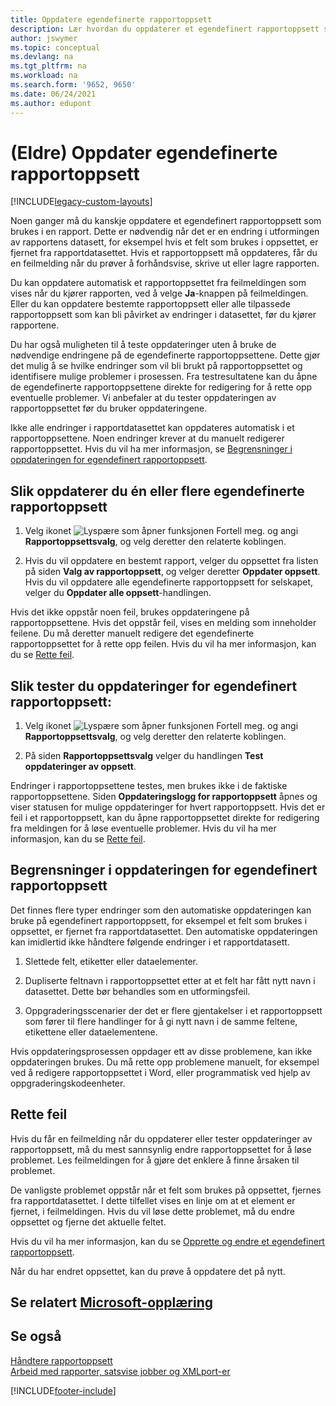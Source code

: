 ```yaml
---
title: Oppdatere egendefinerte rapportoppsett
description: Lær hvordan du oppdaterer et egendefinert rapportoppsett som brukes i en rapport når det for eksempel finnes utformingsendringer i rapportens datasett.
author: jswymer
ms.topic: conceptual
ms.devlang: na
ms.tgt_pltfrm: na
ms.workload: na
ms.search.form: '9652, 9650'
ms.date: 06/24/2021
ms.author: edupont
---
```

# <a name="legacy-update-custom-report-layouts" />(Eldre) Oppdater egendefinerte rapportoppsett

[!INCLUDE[legacy-custom-layouts](includes/legacy-custom-layouts.md)]

Noen ganger må du kanskje oppdatere et egendefinert rapportoppsett som brukes i en rapport. Dette er nødvendig når det er en endring i utformingen av rapportens datasett, for eksempel hvis et felt som brukes i oppsettet, er fjernet fra rapportdatasettet. Hvis et rapportoppsett må oppdateres, får du en feilmelding når du prøver å forhåndsvise, skrive ut eller lagre rapporten.  

Du kan oppdatere automatisk et rapportoppsettet fra feilmeldingen som vises når du kjører rapporten, ved å velge **Ja**-knappen på feilmeldingen. Eller du kan oppdatere bestemte rapportoppsett eller alle tilpassede rapportoppsett som kan bli påvirket av endringer i datasettet, før du kjører rapportene.  

Du har også muligheten til å teste oppdateringer uten å bruke de nødvendige endringene på de egendefinerte rapportoppsettene. Dette gjør det mulig å se hvilke endringer som vil bli brukt på rapportoppsettet og identifisere mulige problemer i prosessen. Fra testresultatene kan du åpne de egendefinerte rapportoppsettene direkte for redigering for å rette opp eventuelle problemer. Vi anbefaler at du tester oppdateringen av rapportoppsettet før du bruker oppdateringene.  

Ikke alle endringer i rapportdatasettet kan oppdateres automatisk i et rapportoppsettene. Noen endringer krever at du manuelt redigerer rapportoppsettet. Hvis du vil ha mer informasjon, se [Begrensninger i oppdateringen for egendefinert rapportoppsett](ui-update-report-layouts.md#UpdateLimitations).  

## <a name="to-update-one-or-more-custom-report-layouts" />Slik oppdaterer du én eller flere egendefinerte rapportoppsett

1.  Velg ikonet ![Lyspære som åpner funksjonen Fortell meg.](media/ui-search/search_small.png "Fortell hva du vil gjøre") og angi **Rapportoppsettsvalg**, og velg deretter den relaterte koblingen.  

2.  Hvis du vil oppdatere en bestemt rapport, velger du oppsettet fra listen på siden **Valg av rapportoppsett**, og velger deretter **Oppdater oppsett**. Hvis du vil oppdatere alle egendefinerte rapportoppsett for selskapet, velger du **Oppdater alle oppsett**-handlingen.  

Hvis det ikke oppstår noen feil, brukes oppdateringene på rapportoppsettene. Hvis det oppstår feil, vises en melding som inneholder feilene. Du må deretter manuelt redigere det egendefinerte rapportoppsettet for å rette opp feilen. Hvis du vil ha mer informasjon, kan du se [Rette feil](ui-update-report-layouts.md#FixErrors).  

## <a name="to-test-custom-report-layout-updates" />Slik tester du oppdateringer for egendefinert rapportoppsett:

1.  Velg ikonet ![Lyspære som åpner funksjonen Fortell meg.](media/ui-search/search_small.png "Fortell hva du vil gjøre") og angi **Rapportoppsettsvalg**, og velg deretter den relaterte koblingen.  

2.  På siden **Rapportoppsettsvalg** velger du handlingen **Test oppdateringer av oppsett**.  

 Endringer i rapportoppsettene testes, men brukes ikke i de faktiske rapportoppsettene. Siden **Oppdateringslogg for rapportoppsett** åpnes og viser statusen for mulige oppdateringer for hvert rapportoppsett. Hvis det er feil i et rapportoppsett, kan du åpne rapportoppsettet direkte for redigering fra meldingen for å løse eventuelle problemer. Hvis du vil ha mer informasjon, kan du se [Rette feil](ui-update-report-layouts.md#FixErrors).  

## <a name="limitations-of-the-custom-report-layout-update" /><a name="UpdateLimitations"></a> Begrensninger i oppdateringen for egendefinert rapportoppsett
 Det finnes flere typer endringer som den automatiske oppdateringen kan bruke på egendefinert rapportoppsett, for eksempel et felt som brukes i oppsettet, er fjernet fra rapportdatasettet. Den automatiske oppdateringen kan imidlertid ikke håndtere følgende endringer i et rapportdatasett.  

1.  Slettede felt, etiketter eller dataelementer.  

2.  Dupliserte feltnavn i rapportoppsettet etter at et felt har fått nytt navn i datasettet. Dette bør behandles som en utformingsfeil.  

3.  Oppgraderingsscenarier der det er flere gjentakelser i et rapportoppsett som fører til flere handlinger for å gi nytt navn i de samme feltene, etikettene eller dataelementene.  

 Hvis oppdateringsprosessen oppdager ett av disse problemene, kan ikke oppdateringen brukes. Du må rette opp problemene manuelt, for eksempel ved å redigere rapportoppsettet i Word, eller programmatisk ved hjelp av oppgraderingskodeenheter.  

## <a name="fixing-errors" /><a name="FixErrors"></a> Rette feil
 Hvis du får en feilmelding når du oppdaterer eller tester oppdateringer av rapportoppsett, må du mest sannsynlig endre rapportoppsettet for å løse problemet. Les feilmeldingen for å gjøre det enklere å finne årsaken til problemet.  

 De vanligste problemet oppstår når et felt som brukes på oppsettet, fjernes fra rapportdatasettet. I dette tilfellet vises en linje om at et element er fjernet, i feilmeldingen. Hvis du vil løse dette problemet, må du endre oppsettet og fjerne det aktuelle feltet.  

 Hvis du vil ha mer informasjon, kan du se [Opprette og endre et egendefinert rapportoppsett](ui-how-create-custom-report-layout.md#ModifyCustomLayout).  

Når du har endret oppsettet, kan du prøve å oppdatere det på nytt.  

## <a name="see-related-microsoft-training" />Se relatert [Microsoft-opplæring](/training/modules/change-documents-dynamics-365-business-central/index)

## <a name="see-also" />Se også
 [Håndtere rapportoppsett](ui-manage-report-layouts.md)  
 [Arbeid med rapporter, satsvise jobber og XMLport-er](ui-work-report.md)  


[!INCLUDE[footer-include](includes/footer-banner.md)]
